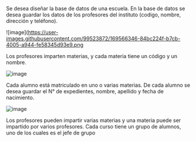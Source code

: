 Se desea diseñar la base de datos de una escuela. 
En la base de datos se desea guardar los datos de los  profesores del instituto (codigo, nombre, dirección y teléfono). 

![image](https://user-images.githubusercontent.com/99523872/169566346-84bc224f-b7cb-4005-a944-fe58345d93e9.png

Los profesores imparten materias, y cada materia tiene un código y un nombre. 

![image](https://user-images.githubusercontent.com/99523872/169566426-4f10c887-074f-471d-9a58-5cedc2eb451d.png)

Cada alumno está matriculado en uno o varias materias. 
De cada alumno se desea guardar el N° de expedientes, nombre, apellido y fecha de nacimiento. 

![image](https://user-images.githubusercontent.com/99523872/169566479-3105815b-e501-4f8b-ae1a-5ec1ccf41ca4.png)

Los profesores pueden impartir varias materias y una materia puede ser impartido por varios profesores.
Cada curso tiene un grupo de alumnos, uno de los cuales es el jefe de grupo


